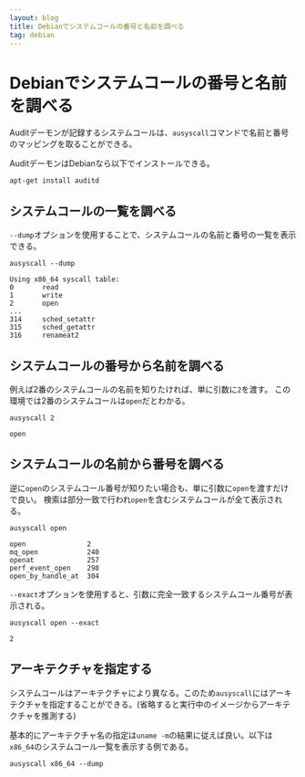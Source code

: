 ```yaml
---
layout: blog
title: Debianでシステムコールの番号と名前を調べる
tag: debian
---
```


# Debianでシステムコールの番号と名前を調べる

Auditデーモンが記録するシステムコールは、`ausyscall`コマンドで名前と番号のマッピングを取ることができる。

AuditデーモンはDebianなら以下でインストールできる。

~~~~
apt-get install auditd
~~~~

## システムコールの一覧を調べる

`--dump`オプションを使用することで、システムコールの名前と番号の一覧を表示できる。

~~~~
ausyscall --dump
~~~~

~~~~
Using x86_64 syscall table:
0       read
1       write
2       open
...
314     sched_setattr
315     sched_getattr
316     renameat2
~~~~

## システムコールの番号から名前を調べる

例えば2番のシステムコールの名前を知りたければ、単に引数に`2`を渡す。
この環境では2番のシステムコールは`open`だとわかる。

~~~~
ausyscall 2
~~~~

~~~~
open
~~~~

## システムコールの名前から番号を調べる

逆に`open`のシステムコール番号が知りたい場合も、単に引数に`open`を渡すだけで良い。
検索は部分一致で行われ`open`を含むシステムコールが全て表示される。

~~~~
ausyscall open
~~~~

~~~~
open               2
mq_open            240
openat             257
perf_event_open    298
open_by_handle_at  304
~~~~

`--exact`オプションを使用すると、引数に完全一致するシステムコール番号が表示される。

~~~~
ausyscall open --exact
~~~~

~~~~
2
~~~~

## アーキテクチャを指定する

システムコールはアーキテクチャにより異なる。このため`ausyscall`にはアーキテクチャを指定することができる。(省略すると実行中のイメージからアーキテクチャを推測する)

基本的にアーキテクチャ名の指定は`uname -m`の結果に従えば良い。以下は`x86_64`のシステムコール一覧を表示する例である。

~~~~
ausyscall x86_64 --dump
~~~~
